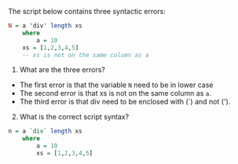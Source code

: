 The script below contains three syntactic errors:
```Haskell
N = a 'div' length xs
    where
        a = 10
    xs = [1,2,3,4,5]
    -- xs is not on the same column as a
```
1. What are the three errors?
- The first error is that the variable `N` need to be in lower case
- The second error is that xs is not on the same column as `a`.
- The third error is that div need to be enclosed with (`) and not ('). 


2. What is the correct script syntax?
```Haskell
n = a `div` length xs
    where
        a = 10
        xs = [1,2,3,4,5]
```
